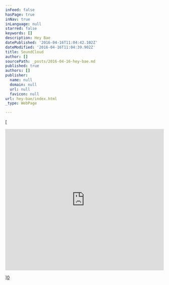 ```yaml
---
inFeed: false
hasPage: true
inNav: true
inLanguage: null
starred: false
keywords: []
description: Hey Bae
datePublished: '2016-04-16T11:04:42.102Z'
dateModified: '2016-04-16T11:04:39.902Z'
title: SoundCloud
author: []
sourcePath: _posts/2016-04-16-hey-bae.md
published: true
authors: []
publisher:
  name: null
  domain: null
  url: null
  favicon: null
url: hey-bae/index.html
_type: WebPage

---
```

[

<iframe width=" 100%" height="450" scrolling="no" frameborder="no" src="https://w.soundcloud.com/player/?url=https%3A//api.soundcloud.com/tracks/255237004&amp;auto_play=false&amp;hide_related=false&amp;show_comments=true&amp;show_user=true&amp;show_reposts=false&amp;visual=true" style="">Hey Bae</iframe>

][0]

[0]: href